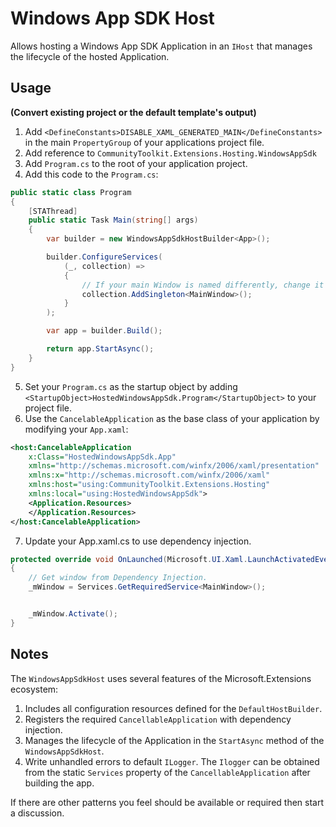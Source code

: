 # Windows App SDK Host

Allows hosting a Windows App SDK Application in an `IHost` that manages the lifecycle of the hosted Application.

## Usage

__(Convert existing project or the default template's output)__

1. Add `<DefineConstants>DISABLE_XAML_GENERATED_MAIN</DefineConstants>` in the main `PropertyGroup` of your applications project file.
2. Add reference to `CommunityToolkit.Extensions.Hosting.WindowsAppSdk`
3. Add `Program.cs` to the root of your application project.
4. Add this code to the `Program.cs`:

```csharp
public static class Program
{
    [STAThread]
    public static Task Main(string[] args)
    {
        var builder = new WindowsAppSdkHostBuilder<App>();

        builder.ConfigureServices(
            (_, collection) =>
            {
                // If your main Window is named differently, change it here.
                collection.AddSingleton<MainWindow>();
            }
        );

        var app = builder.Build();

        return app.StartAsync();
    }
}
```

5. Set your `Program.cs` as the startup object by adding `<StartupObject>HostedWindowsAppSdk.Program</StartupObject>` to your project file.
6. Use the `CancelableApplication` as the base class of your application by modifying your `App.xaml`:

```xml
<host:CancelableApplication
    x:Class="HostedWindowsAppSdk.App"
    xmlns="http://schemas.microsoft.com/winfx/2006/xaml/presentation"
    xmlns:x="http://schemas.microsoft.com/winfx/2006/xaml"
    xmlns:host="using:CommunityToolkit.Extensions.Hosting"
    xmlns:local="using:HostedWindowsAppSdk">
    <Application.Resources>
    </Application.Resources>
</host:CancelableApplication>
```

7. Update your App.xaml.cs to use dependency injection.

```csharp
protected override void OnLaunched(Microsoft.UI.Xaml.LaunchActivatedEventArgs args)
{
    // Get window from Dependency Injection.
    _mWindow = Services.GetRequiredService<MainWindow>();


    _mWindow.Activate();
}
```

## Notes

The `WindowsAppSdkHost` uses several features of the Microsoft.Extensions ecosystem:

1. Includes all configuration resources defined for the `DefaultHostBuilder`.
2. Registers the required `CancellableApplication` with dependency injection.
3. Manages the lifecycle of the Application in the `StartAsync` method of the `WindowsAppSdkHost`.
4. Write unhandled errors to default `ILogger`.  The `Ilogger` can be obtained from the static `Services` property of the `CancellableApplication` after building the app.

If there are other patterns you feel should be available or required then start a discussion.
